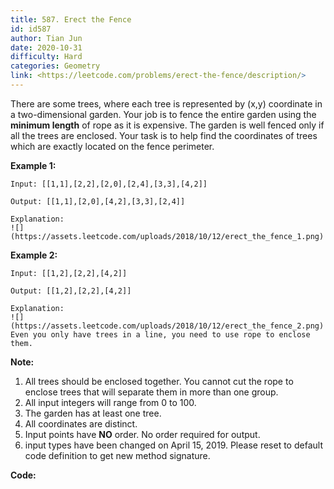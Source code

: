 ```yaml
---
title: 587. Erect the Fence
id: id587
author: Tian Jun
date: 2020-10-31
difficulty: Hard
categories: Geometry
link: <https://leetcode.com/problems/erect-the-fence/description/>
---
```


There are some trees, where each tree is represented by (x,y) coordinate in a
two-dimensional garden. Your job is to fence the entire garden using the
**minimum length** of rope as it is expensive. The garden is well fenced only
if all the trees are enclosed. Your task is to help find the coordinates of
trees which are exactly located on the fence perimeter.



**Example 1:**
            
	Input: [[1,1],[2,2],[2,0],[2,4],[3,3],[4,2]]    
	Output: [[1,1],[2,0],[4,2],[3,3],[2,4]]    
	Explanation:    ![](https://assets.leetcode.com/uploads/2018/10/12/erect_the_fence_1.png)    

**Example 2:**
            
	Input: [[1,2],[2,2],[4,2]]    
	Output: [[1,2],[2,2],[4,2]]    
	Explanation:    ![](https://assets.leetcode.com/uploads/2018/10/12/erect_the_fence_2.png)    Even you only have trees in a line, you need to use rope to enclose them.     



**Note:**

  1. All trees should be enclosed together. You cannot cut the rope to enclose trees that will separate them in more than one group.
  2. All input integers will range from 0 to 100.
  3. The garden has at least one tree.
  4. All coordinates are distinct.
  5. Input points have **NO** order. No order required for output.
  6. input types have been changed on April 15, 2019. Please reset to default code definition to get new method signature.


**Code:**
